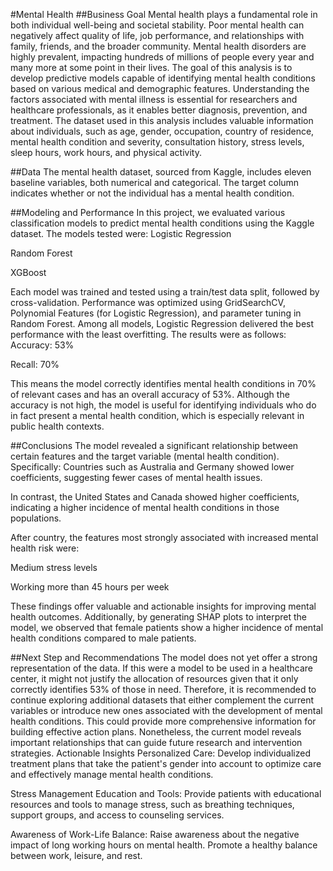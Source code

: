#Mental Health
##Business Goal
Mental health plays a fundamental role in both individual well-being and societal stability. Poor mental health can negatively affect quality of life, job performance, and relationships with family, friends, and the broader community. Mental health disorders are highly prevalent, impacting hundreds of millions of people every year and many more at some point in their lives.
The goal of this analysis is to develop predictive models capable of identifying mental health conditions based on various medical and demographic features. Understanding the factors associated with mental illness is essential for researchers and healthcare professionals, as it enables better diagnosis, prevention, and treatment.
The dataset used in this analysis includes valuable information about individuals, such as age, gender, occupation, country of residence, mental health condition and severity, consultation history, stress levels, sleep hours, work hours, and physical activity.

##Data
The mental health dataset, sourced from Kaggle, includes eleven baseline variables, both numerical and categorical. The target column indicates whether or not the individual has a mental health condition.


##Modeling and Performance
In this project, we evaluated various classification models to predict mental health conditions using the Kaggle dataset. The models tested were:
Logistic Regression


Random Forest


XGBoost


Each model was trained and tested using a train/test data split, followed by cross-validation. Performance was optimized using GridSearchCV, Polynomial Features (for Logistic Regression), and parameter tuning in Random Forest.
Among all models, Logistic Regression delivered the best performance with the least overfitting. The results were as follows:
Accuracy: 53%


Recall: 70%


This means the model correctly identifies mental health conditions in 70% of relevant cases and has an overall accuracy of 53%. Although the accuracy is not high, the model is useful for identifying individuals who do in fact present a mental health condition, which is especially relevant in public health contexts.

##Conclusions
The model revealed a significant relationship between certain features and the target variable (mental health condition). Specifically:
Countries such as Australia and Germany showed lower coefficients, suggesting fewer cases of mental health issues.


In contrast, the United States and Canada showed higher coefficients, indicating a higher incidence of mental health conditions in those populations.


After country, the features most strongly associated with increased mental health risk were:


Medium stress levels


Working more than 45 hours per week


These findings offer valuable and actionable insights for improving mental health outcomes.
Additionally, by generating SHAP plots to interpret the model, we observed that female patients show a higher incidence of mental health conditions compared to male patients.

##Next Step and Recommendations
The model does not yet offer a strong representation of the data. If this were a model to be used in a healthcare center, it might not justify the allocation of resources given that it only correctly identifies 53% of those in need. Therefore, it is recommended to continue exploring additional datasets that either complement the current variables or introduce new ones associated with the development of mental health conditions. This could provide more comprehensive information for building effective action plans. Nonetheless, the current model reveals important relationships that can guide future research and intervention strategies.
Actionable Insights
Personalized Care:
 Develop individualized treatment plans that take the patient's gender into account to optimize care and effectively manage mental health conditions.


Stress Management Education and Tools:
 Provide patients with educational resources and tools to manage stress, such as breathing techniques, support groups, and access to counseling services.


Awareness of Work-Life Balance:
 Raise awareness about the negative impact of long working hours on mental health. Promote a healthy balance between work, leisure, and rest.
